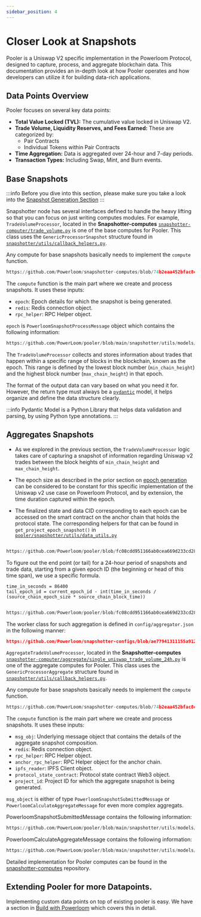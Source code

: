 ```yaml
---
sidebar_position: 4
---
```

# Closer Look at Snapshots

Pooler is a Uniswap V2 specific implementation in the Powerloom Protocol, designed to capture, process, and aggregate blockchain data. This documentation provides an in-depth look at how Pooler operates and how developers can utilize it for building data-rich applications.

## Data Points Overview

Pooler focuses on several key data points:

- **Total Value Locked (TVL):** The cumulative value locked in Uniswap V2.
- **Trade Volume, Liquidity Reserves, and Fees Earned:** These are categorized by:
  - Pair Contracts
  - Individual Tokens within Pair Contracts
- **Time Aggregation:** Data is aggregated over 24-hour and 7-day periods.
- **Transaction Types:** Including Swap, Mint, and Burn events.


## Base Snapshots

:::info
Before you dive into this section, please make sure you take a look into the [Snapshot Generation Section](docs/protocol/specifications/snapshotter/snapshot-build#base-snapshots)
:::

Snapshotter node has several interfaces defined to handle the heavy lifting so that you can focus on just writing computes modules. For example, `TradeVolumeProcessor`, located in the **Snapshotter-computes** [`snapshotter-computer/trade_volume.py`](https://github.com/Powerloom/snapshotter-computes/blob/eth_uniswapv2/trade_volume.py) is one of the base computes for Pooler. This class uses the `GenericProcessorSnapshot` structure found in [`snapshotter/utils/callback_helpers.py`](https://github.com/Powerloom/pooler/blob/main/snapshotter/utils/callback_helpers.py).

Any compute for base snapshots basically needs to implement the `compute` function.

```python reference
https://github.com/Powerloom/snapshotter-computes/blob/74b2eaa452bfac8c0e4e0a7ed74a4d2748e9c224/trade_volume.py#L23-L28
```

The `compute` function is the main part where we create and process snapshots. It uses these inputs:
- `epoch`: Epoch details for which the snapshot is being generated.
- `redis`: Redis connection object.
- `rpc_helper`: RPC Helper object.

`epoch` is `PowerloomSnapshotProcessMessage` object which contains the following information:
```python reference
https://github.com/PowerLoom/pooler/blob/main/snapshotter/utils/models/message_models.py#L46-L50
```

The `TradeVolumeProcessor` collects and stores information about trades that happen within a specific range of blocks in the blockchain, known as the epoch. This range is defined by the lowest block number (`min_chain_height`) and the highest block number (`max_chain_height`) in that epoch.

The format of the output data can vary based on what you need it for. However, the return type must always be a [`pydantic`](https://pypi.org/project/pydantic/) model, it helps organize and define the data structure clearly.


:::info
Pydantic Model is a Python Library that helps data validation and parsing, by using Python type annotations.
:::

## Aggregates Snapshots

-  As we explored in the previous section, the  `TradeVolumeProcessor`  logic takes care of capturing a snapshot of information regarding Uniswap v2 trades between the block heights of  `min_chain_height`  and  `max_chain_height`.
    
-   The epoch size as described in the prior section on  [epoch generation](/docs/protocol/specifications/epoch)  can be considered to be constant for this specific implementation of the Uniswap v2 use case on Powerloom Protocol, and by extension, the time duration captured within the epoch.
    
-   The finalized state and data CID corresponding to each epoch can be accessed on the smart contract on the anchor chain that holds the protocol state. The corresponding helpers for that can be found in  `get_project_epoch_snapshot()`  in  [`pooler/snapshotter/utils/data_utils.py`](hhttps://github.com/Powerloom/pooler/blob/main/snapshotter/utils/data_utils.py)

```python reference

https://github.com/Powerloom/pooler/blob/fc08cdd951166ab0cea669d233cd28d0639f628d/snapshotter/utils/data_utils.py#L273-L295

```

To figure out the end point (or tail) for a 24-hour period of snapshots and trade data, starting from a given epoch ID (the beginning or head of this time span), we use a specific formula.

```
time_in_seconds = 86400
tail_epoch_id = current_epoch_id - int(time_in_seconds / (source_chain_epoch_size * source_chain_block_time))
```

```python reference 

https://github.com/Powerloom/pooler/blob/fc08cdd951166ab0cea669d233cd28d0639f628d/snapshotter/utils/data_utils.py#L507-L546
```

The worker class for such aggregation is defined in  `config/aggregator.json`  in the following manner:

```json reference 
https://github.com/Powerloom/snapshotter-configs/blob/ae77941311155a9126205af08735c3dfa5d72ac2/aggregator.example.json#L3-L10

```

`AggregateTradeVolumeProcessor`, located in the **Snapshotter-computes** [`snapshotter-computer/aggregate/single_uniswap_trade_volume_24h.py`](https://github.com/Powerloom/snapshotter-computes/blob/eth_uniswapv2/aggregate/single_uniswap_trade_volume_24h.py) is one of the aggregate computes for Pooler. This class uses the `GenericProcessorAggregate` structure found in [`snapshotter/utils/callback_helpers.py`](https://github.com/Powerloom/pooler/blob/main/snapshotter/utils/callback_helpers.py).

Any compute for base snapshots basically needs to implement the `compute` function.

```python reference
https://github.com/PowerLoom/snapshotter-computes/blob/74b2eaa452bfac8c0e4e0a7ed74a4d2748e9c224/aggregate/single_uniswap_trade_volume_24h.py#L58-L66
```

The `compute` function is the main part where we create and process snapshots. It uses these inputs:
- `msg_obj`: Underlying message object that contains the details of the aggregate snapshot composition.
- `redis`: Redis connection object.
- `rpc_helper`: RPC Helper object.
- `anchor_rpc_helper`: RPC Helper object for the anchor chain.
- `ipfs_reader`: IPFS Client object.
- `protocol_state_contract`: Protocol state contract Web3 object.
- `project_id`: Project ID for which the aggregate snapshot is being generated.
  
`msg_object` is either of type `PowerloomSnapshotSubmittedMessage` or `PowerloomCalculateAggregateMessage` for even more complex aggregats.

PowerloomSnapshotSubmittedMessage contains the following information:
```python reference
https://github.com/PowerLoom/pooler/blob/main/snapshotter/utils/models/message_models.py#L46-L50
```

PowerloomCalculateAggregateMessage contains the following information:
```python reference
https://github.com/PowerLoom/pooler/blob/main/snapshotter/utils/models/message_models.py#L90-L93
```

Detailed implementation for Pooler computes can be found in the [snapshotter-computes](https://github.com/PowerLoom/snapshotter-computes/tree/eth_uniswapv2) repository.

## Extending Pooler for more Datapoints. 

Implementing custom data points on top of existing pooler is easy. We have a section in [Build with Powerloom](/docs/build-with-powerloom) which covers this in detail. 